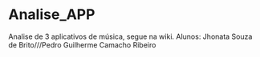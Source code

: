 # Analise_APP
Analise de 3 aplicativos de música, segue na wiki. Alunos: Jhonata Souza de Brito///Pedro Guilherme Camacho Ribeiro
